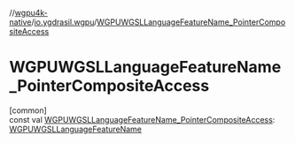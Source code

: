 //[wgpu4k-native](../../index.md)/[io.ygdrasil.wgpu](index.md)/[WGPUWGSLLanguageFeatureName_PointerCompositeAccess](-w-g-p-u-w-g-s-l-language-feature-name_-pointer-composite-access.md)

# WGPUWGSLLanguageFeatureName_PointerCompositeAccess

[common]\
const val [WGPUWGSLLanguageFeatureName_PointerCompositeAccess](-w-g-p-u-w-g-s-l-language-feature-name_-pointer-composite-access.md): [WGPUWGSLLanguageFeatureName](-w-g-p-u-w-g-s-l-language-feature-name/index.md)